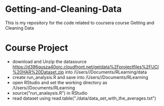 # Getting-and-Cleaning-Data

This is my repository for the code related to coursera course Getting and Cleaning Data

# Course Project

* download and Unzip the datasource https://d396qusza40orc.cloudfront.net/getdata%2Fprojectfiles%2FUCI%20HAR%20Dataset.zip  into /Users/<username>/Documents/RLearning/data
* create run_analysis.R and save into /Users/<username>/Documents/RLearning
* open RStudio and set the working directory as /Users/<username>/Documents/RLearning
* source("run_analaysis.R") in RStudio
* read dataset using  read.table("./data/data_set_with_the_averages.txt") 
